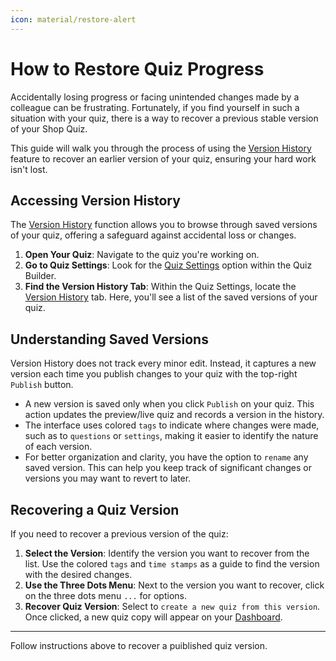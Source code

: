 ```yaml
---
icon: material/restore-alert
---
```


# How to Restore Quiz Progress

Accidentally losing progress or facing unintended changes made by a colleague can be frustrating. Fortunately, if you find yourself in such a situation with your quiz, there is a way to recover a previous stable version of your Shop Quiz. 

This guide will walk you through the process of using the [Version History](https://docs.revenuehunt.com/reference/quiz-builder/#version-history) feature to recover an earlier version of your quiz, ensuring your hard work isn't lost.

## Accessing Version History

The [Version History](https://docs.revenuehunt.com/reference/quiz-builder/#version-history) function allows you to browse through saved versions of your quiz, offering a safeguard against accidental loss or changes.

1. **Open Your Quiz**: Navigate to the quiz you're working on.
2. **Go to Quiz Settings**: Look for the [Quiz Settings](https://docs.revenuehunt.com/reference/quiz-builder/#quiz-settings) option within the Quiz Builder.
3. **Find the Version History Tab**: Within the Quiz Settings, locate the [Version History](https://docs.revenuehunt.com/reference/quiz-builder/#version-history) tab. Here, you'll see a list of the saved versions of your quiz.

## Understanding Saved Versions

Version History does not track every minor edit. Instead, it captures a new version each time you publish changes to your quiz with the top-right `Publish` button. 

- A new version is saved only when you click `Publish` on your quiz. This action updates the preview/live quiz and records a version in the history. 
- The interface uses colored `tags` to indicate where changes were made, such as to `questions` or `settings`, making it easier to identify the nature of each version. 
- For better organization and clarity, you have the option to `rename` any saved version. This can help you keep track of significant changes or versions you may want to revert to later.

## Recovering a Quiz Version

If you need to recover a previous version of the quiz:

1. **Select the Version**: Identify the version you want to recover from the list. Use the colored `tags` and `time stamps` as a guide to find the version with the desired changes.
2. **Use the Three Dots Menu**: Next to the version you want to recover, click on the three dots menu `...` for options.
3. **Recover Quiz Version**: Select to `create a new quiz from this version`. Once clicked, a new quiz copy will appear on your [Dashboard](https://docs.revenuehunt.com/reference/dashboard/).

---
Follow instructions above to recover a puiblished quiz version.
